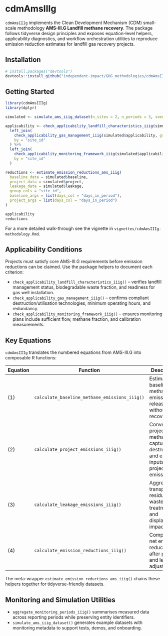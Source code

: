 # cdmAmsIIIg

`cdmAmsIIIg` implements the Clean Development Mechanism (CDM) small-scale methodology **AMS-III.G Landfill methane recovery**. The package follows tidyverse design principles and exposes equation-level helpers, applicability diagnostics, and workflow orchestration utilities to reproduce emission reduction estimates for landfill gas recovery projects.

## Installation

```r
# install.packages("devtools")
devtools::install_github("independent-impact/GHG_methodologies/cdmAmsIIIg")
```

## Getting Started

```r
library(cdmAmsIIIg)
library(dplyr)

simulated <- simulate_ams_iiig_dataset(n_sites = 2, n_periods = 3, seed = 2025)

applicability <- check_applicability_landfill_characteristics_iiig(simulated$applicability, group_cols = "site_id") %>%
  left_join(
    check_applicability_gas_management_iiig(simulated$applicability, group_cols = "site_id"),
    by = "site_id"
  ) %>%
  left_join(
    check_applicability_monitoring_framework_iiig(simulated$applicability, group_cols = "site_id"),
    by = "site_id"
  )

reductions <- estimate_emission_reductions_ams_iiig(
  baseline_data = simulated$baseline,
  project_data = simulated$project,
  leakage_data = simulated$leakage,
  group_cols = "site_id",
  baseline_args = list(days_col = "days_in_period"),
  project_args = list(days_col = "days_in_period")
)

applicability
reductions
```

For a more detailed walk-through see the vignette in `vignettes/cdmAmsIIIg-methodology.Rmd`.

## Applicability Conditions

Projects must satisfy core AMS-III.G requirements before emission reductions can be claimed. Use the package helpers to document each criterion:

- `check_applicability_landfill_characteristics_iiig()` – verifies landfill management status, biodegradable waste fraction, and readiness for gas well installation.
- `check_applicability_gas_management_iiig()` – confirms compliant destruction/utilisation technologies, minimum operating hours, and redundancy.
- `check_applicability_monitoring_framework_iiig()` – ensures monitoring plans include sufficient flow, methane fraction, and calibration measurements.

## Key Equations

`cdmAmsIIIg` translates the numbered equations from AMS-III.G into composable R functions:

| Equation | Function | Description |
|----------|----------|-------------|
| (1) | `calculate_baseline_methane_emissions_iiig()` | Estimates baseline methane emissions released without gas recovery. |
| (2) | `calculate_project_emissions_iiig()` | Converts project methane capture, destruction, and energy inputs into project emissions. |
| (3) | `calculate_leakage_emissions_iiig()` | Aggregates transport, residual waste treatment, and displacement impacts. |
| (4) | `calculate_emission_reductions_iiig()` | Computes net emission reductions after project and leakage adjustments. |

The meta-wrapper `estimate_emission_reductions_ams_iiig()` chains these helpers together for tidyverse-friendly datasets.

## Monitoring and Simulation Utilities

- `aggregate_monitoring_periods_iiig()` summarises measured data across reporting periods while preserving entity identifiers.
- `simulate_ams_iiig_dataset()` generates example datasets with monitoring metadata to support tests, demos, and onboarding.
